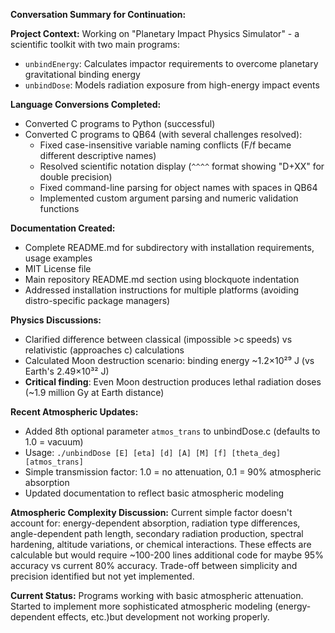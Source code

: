 **Conversation Summary for Continuation:**

**Project Context:**
Working on "Planetary Impact Physics Simulator" - a scientific toolkit with two main programs:
- `unbindEnergy`: Calculates impactor requirements to overcome planetary gravitational binding energy
- `unbindDose`: Models radiation exposure from high-energy impact events

**Language Conversions Completed:**
- Converted C programs to Python (successful)
- Converted C programs to QB64 (with several challenges resolved):
  - Fixed case-insensitive variable naming conflicts (F/f became different descriptive names)
  - Resolved scientific notation display (`^^^^` format showing "D+XX" for double precision)
  - Fixed command-line parsing for object names with spaces in QB64
  - Implemented custom argument parsing and numeric validation functions

**Documentation Created:**
- Complete README.md for subdirectory with installation requirements, usage examples
- MIT License file
- Main repository README.md section using blockquote indentation
- Addressed installation instructions for multiple platforms (avoiding distro-specific package managers)

**Physics Discussions:**
- Clarified difference between classical (impossible >c speeds) vs relativistic (approaches c) calculations
- Calculated Moon destruction scenario: binding energy ~1.2×10²⁹ J (vs Earth's 2.49×10³² J)
- **Critical finding**: Even Moon destruction produces lethal radiation doses (~1.9 million Gy at Earth distance)

**Recent Atmospheric Updates:**
- Added 8th optional parameter `atmos_trans` to unbindDose.c (defaults to 1.0 = vacuum)
- Usage: `./unbindDose [E] [eta] [d] [A] [M] [f] [theta_deg] [atmos_trans]`
- Simple transmission factor: 1.0 = no attenuation, 0.1 = 90% atmospheric absorption
- Updated documentation to reflect basic atmospheric modeling

**Atmospheric Complexity Discussion:**
Current simple factor doesn't account for: energy-dependent absorption, radiation type differences, angle-dependent path length, secondary radiation production, spectral hardening, altitude variations, or chemical interactions. These effects are calculable but would require ~100-200 lines additional code for maybe 95% accuracy vs current 80% accuracy. Trade-off between simplicity and precision identified but not yet implemented.

**Current Status:** 
Programs working with basic atmospheric attenuation. Started to implement more sophisticated atmospheric modeling (energy-dependent effects, etc.)but development not working properly.